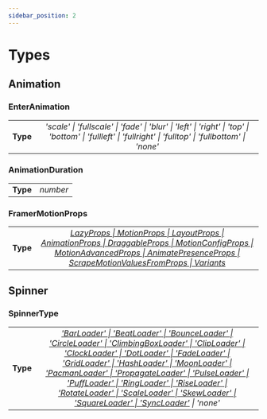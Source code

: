 ```yaml
---
sidebar_position: 2
---
```


# Types

## Animation

### EnterAnimation

|          |                                                                                                                                                            |
| :------: | :--------------------------------------------------------------------------------------------------------------------------------------------------------: |
| **Type** | _'scale' \| 'fullscale' \| 'fade' \| 'blur' \| 'left' \| 'right' \| 'top' \| 'bottom' \| 'fullleft' \| 'fullright' \| 'fulltop' \| 'fullbottom' \| 'none'_ |

### AnimationDuration

|          |          |
| :------: | :------: |
| **Type** | _number_ |

### FramerMotionProps

|          |                                                                                                                                                                                                                                                                                |
| :------: | :----------------------------------------------------------------------------------------------------------------------------------------------------------------------------------------------------------------------------------------------------------------------------: |
| **Type** | _[LazyProps \| MotionProps \| LayoutProps \| AnimationProps \| DraggableProps \| MotionConfigProps \| MotionAdvancedProps \| AnimatePresenceProps \| ScrapeMotionValuesFromProps \| Variants](https://github.com/framer/motion/blob/main/packages/framer-motion/src/index.ts)_ |

## Spinner

### SpinnerType

|          |                                                                                                                                                                                                                                                                                                                                                                                                                                                           |
| :------: | :-------------------------------------------------------------------------------------------------------------------------------------------------------------------------------------------------------------------------------------------------------------------------------------------------------------------------------------------------------------------------------------------------------------------------------------------------------: |
| **Type** | _['BarLoader' \| 'BeatLoader' \| 'BounceLoader' \| 'CircleLoader' \| 'ClimbingBoxLoader' \| 'ClipLoader' \| 'ClockLoader' \| 'DotLoader' \| 'FadeLoader' \| 'GridLoader' \| 'HashLoader' \| 'MoonLoader' \| 'PacmanLoader' \| 'PropagateLoader' \| 'PulseLoader' \| 'PuffLoader' \| 'RingLoader' \| 'RiseLoader' \| 'RotateLoader' \| 'ScaleLoader' \| 'SkewLoader' \| 'SquareLoader' \| 'SyncLoader'](https://www.davidhu.io/react-spinners/) \| 'none'_ |
